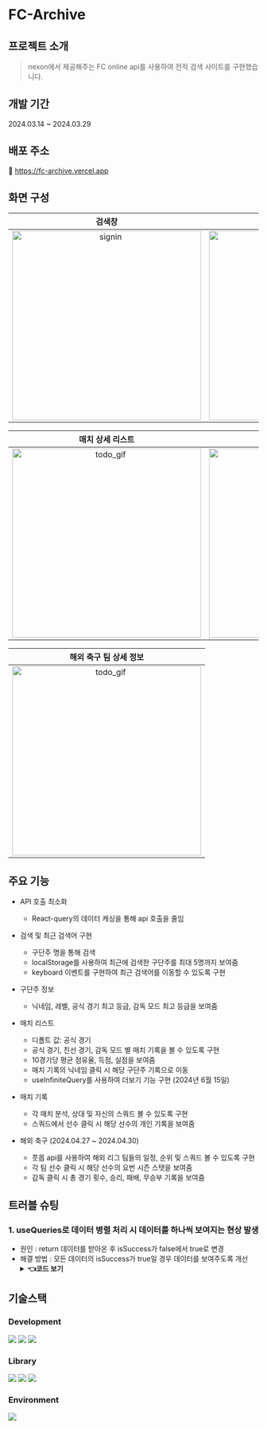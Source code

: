 # FC-Archive

## 프로젝트 소개

> nexon에서 제공해주는 FC online api를 사용하여 전적 검색 사이트를 구현했습니다.

## 개발 기간
2024.03.14 ~ 2024.03.29

## 배포 주소 

🔗 https://fc-archive.vercel.app

## 화면 구성 

|                                          검색창                                                                              |                                                                               매치 리스트                                                                              |
| :-----------------------------------------------------------------------------------------------------------------------------------------------------------------: | :-----------------------------------------------------------------------------------------------------------------------------------------------------------------: |
| <img width="380" alt="signin" src="https://github.com/owen970517/FC-Archive/assets/75247323/9a0b2607-1a34-4969-a7ce-155c5669f08f"> | <img width="380" alt="signup" src="https://github.com/owen970517/FC-Archive/assets/75247323/2872762b-5063-4804-8269-033b6e744729"> |

|                                                                                  매치 상세 리스트                                                                                  |                                                                               해외 축구 팀 순위                                                                              |
| :---------------------------------------------------------------------------------------------------------------------------------------------------------------------: | :-------------------------------------------------------------------------------------------------------------------------------------------------------------------: |
| <img width="380" alt="todo_gif" src="https://github.com/owen970517/FC-Archive/assets/75247323/fa32fdf6-6b40-4117-bbe1-dad56c55eaf6" /> | <img width="380" alt="notfound" src="https://github.com/owen970517/FC-Archive/assets/75247323/ce1567b7-f982-463f-a1f8-4c94146edd25"> 

|                                                                                  해외 축구 팀 상세 정보                                                                                                                                                                                                                                  |
| :---------------------------------------------------------------------------------------------------------------------------------------------------------------------: | 
| <img width="380" alt="todo_gif" src="https://github.com/owen970517/FC-Archive/assets/75247323/30c7b25e-73ff-46b2-b5d0-a1e4a5278923" /> | 

## 주요 기능

- API 호출 최소화
    - React-query의 데이터 캐싱을 통해 api 호출을 줄임

- 검색 및 최근 검색어 구현 
    - 구단주 명을 통해 검색 
    - localStorage를 사용하여 최근에 검색한 구단주를 최대 5명까지 보여줌
    - keyboard 이벤트를 구현하여 최근 검색어를 이동할 수 있도록 구현

- 구단주 정보
    - 닉네임, 레벨, 공식 경기 최고 등급, 감독 모드 최고 등급을 보여줌

- 매치 리스트
    - 디폴트 값: 공식 경기
    - 공식 경기, 친선 경기, 감독 모드 별 매치 기록을 볼 수 있도록 구현
    - 10경기당 평균 점유율, 득점, 실점을 보여줌
    - 매치 기록의 닉네임 클릭 시 해당 구단주 기록으로 이동
    - useInfiniteQuery를 사용하여 더보기 기능 구현 (2024년 6월 15일)

- 매치 기록
    - 각 매치 분석, 상대 및 자신의 스쿼드 볼 수 있도록 구현
    - 스쿼드에서 선수 클릭 시 해당 선수의 개인 기록을 보여줌 

- 해외 축구 (2024.04.27 ~ 2024.04.30)
    - 풋몹 api를 사용하여 해외 리그 팀들의 일정, 순위 및 스쿼드 볼 수 있도록 구현
    - 각 팀 선수 클릭 시 해당 선수의 요번 시즌 스탯을 보여줌
    - 감독 클릭 시 총 경기 횟수, 승리, 패배, 무승부 기록을 보여줌

## 트러블 슈팅 

### 1. useQueries로 데이터 병렬 처리 시 데이터를 하나씩 보여지는 현상 발생
- 원인 : return 데이터를 받아온 후 isSuccess가 false에서 true로 변경
- 해결 방법 : 모든 데이터의 isSuccess가 true일 경우 데이터를 보여주도록 개선
    <details>
        <summary><b>👈코드 보기</b></summary>
        <div markdown="1">
            <ul>
                https://github.com/owen970517/FC-Archive/blob/712a5b8ef2242d3386ae8e23f45ebd6433eef1e0/src/components/matches/Match.tsx#L47-L66
            </ul>
        </div>
    </details>

## 기술스택 

### Development

<img src="https://img.shields.io/badge/JavaScript-F7DF1E?style=for-the-badge&logo=Javascript&logoColor=white"> <img src="https://img.shields.io/badge/TypeScript-3178C6?style=for-the-badge&logo=TypeScript&logoColor=white">
<img src="https://img.shields.io/badge/React-61DAFB?style=for-the-badge&logo=React&logoColor=white">

### Library
<img src="https://img.shields.io/badge/styled%20components-DB7093?style=for-the-badge&logo=styledcomponents&logoColor=white"> <img src="https://img.shields.io/badge/React Router Dom-3178C6?style=for-the-badge&logo=reactrouterdom&logoColor=white">
<img src="https://img.shields.io/badge/react%20query-FF4154?style=for-the-badge&logo=reactquery&logoColor=white">

### Environment

<img src="https://img.shields.io/badge/visual Studio code-007ACC?style=for-the-badge&logo=VisualStudioCode&logoColor=white">